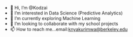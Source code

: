 - 👋 Hi, I’m @Kodzai
- 👀 I’m interested in Data Science (Predictive Analytics)
- 🌱 I’m currently exploring Machine Learning
- 💞️ I’m looking to collaborate with my school projects
- 📫 How to reach me...email:knyakurimwa@berkeley.edu

<!---
Kodzai/Kodzai is a ✨ special ✨ repository because its `README.md` (this file) appears on your GitHub profile.
You can click the Preview link to take a look at your changes.
--->
